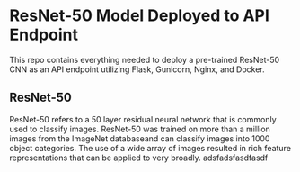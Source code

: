# ResNet-50 Model Deployed to API Endpoint  
This repo contains everything needed to deploy a pre-trained ResNet-50 CNN as an API endpoint utilizing Flask, Gunicorn, Nginx, and Docker.  

## ResNet-50
ResNet-50 refers to a 50 layer residual neural network that is commonly used to classify images. ResNet-50 was trained on more than a million images from the ImageNet databaseand can classify images into 1000 object categories. The use of a wide array of images resulted in rich feature representations that can be applied to very broadly. adsfadsfasdfasdf
